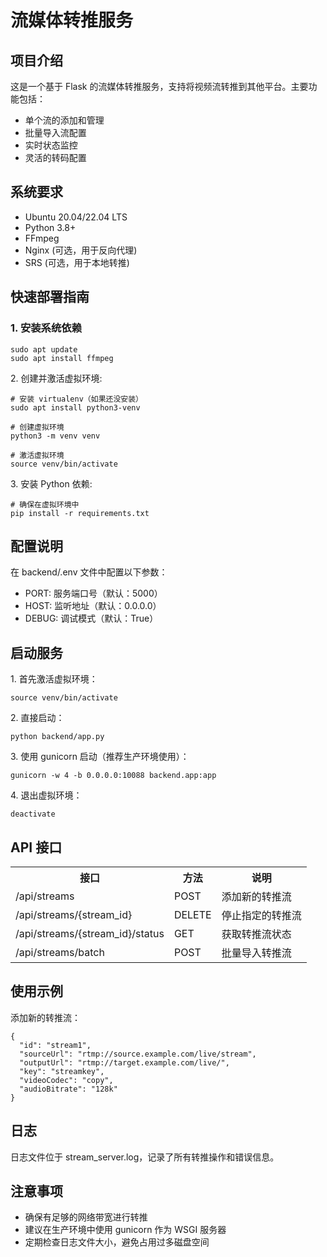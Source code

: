 # 流媒体转推服务

## 项目介绍
这是一个基于 Flask 的流媒体转推服务，支持将视频流转推到其他平台。主要功能包括：

* 单个流的添加和管理
* 批量导入流配置
* 实时状态监控
* 灵活的转码配置

## 系统要求
* Ubuntu 20.04/22.04 LTS
* Python 3.8+
* FFmpeg
* Nginx (可选，用于反向代理)
* SRS (可选，用于本地转推)

## 快速部署指南

### 1. 安装系统依赖

<pre><code>sudo apt update
sudo apt install ffmpeg
</code></pre>

<p>2. 创建并激活虚拟环境:</p>

<pre><code># 安装 virtualenv（如果还没安装）
sudo apt install python3-venv

# 创建虚拟环境
python3 -m venv venv

# 激活虚拟环境
source venv/bin/activate
</code></pre>

<p>3. 安装 Python 依赖:</p>

<pre><code># 确保在虚拟环境中
pip install -r requirements.txt
</code></pre>

<h2>配置说明</h2>
<p>在 backend/.env 文件中配置以下参数：
<ul>
  <li>PORT: 服务端口号（默认：5000）</li>
  <li>HOST: 监听地址（默认：0.0.0.0）</li>
  <li>DEBUG: 调试模式（默认：True）</li>
</ul>

<h2>启动服务</h2>
<p>1. 首先激活虚拟环境：</p>
<pre><code>source venv/bin/activate
</code></pre>

<p>2. 直接启动：</p>
<pre><code>python backend/app.py
</code></pre>

<p>3. 使用 gunicorn 启动（推荐生产环境使用）：</p>
<pre><code>gunicorn -w 4 -b 0.0.0.0:10088 backend.app:app
</code></pre>

<p>4. 退出虚拟环境：</p>
<pre><code>deactivate
</code></pre>

<h2>API 接口</h2>
<table>
  <tr>
    <th>接口</th>
    <th>方法</th>
    <th>说明</th>
  </tr>
  <tr>
    <td>/api/streams</td>
    <td>POST</td>
    <td>添加新的转推流</td>
  </tr>
  <tr>
    <td>/api/streams/{stream_id}</td>
    <td>DELETE</td>
    <td>停止指定的转推流</td>
  </tr>
  <tr>
    <td>/api/streams/{stream_id}/status</td>
    <td>GET</td>
    <td>获取转推流状态</td>
  </tr>
  <tr>
    <td>/api/streams/batch</td>
    <td>POST</td>
    <td>批量导入转推流</td>
  </tr>
</table>

<h2>使用示例</h2>
<p>添加新的转推流：</p>
<pre><code>{
  "id": "stream1",
  "sourceUrl": "rtmp://source.example.com/live/stream",
  "outputUrl": "rtmp://target.example.com/live/",
  "key": "streamkey",
  "videoCodec": "copy",
  "audioBitrate": "128k"
}
</code></pre>

<h2>日志</h2>
<p>
日志文件位于 stream_server.log，记录了所有转推操作和错误信息。
</p>

<h2>注意事项</h2>
<ul>
  <li>确保有足够的网络带宽进行转推</li>
  <li>建议在生产环境中使用 gunicorn 作为 WSGI 服务器</li>
  <li>定期检查日志文件大小，避免占用过多磁盘空间</li>
</ul>
</p>